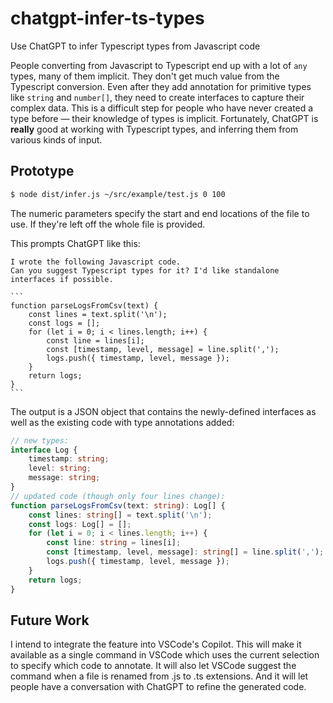# chatgpt-infer-ts-types

Use ChatGPT to infer Typescript types from Javascript code

People converting from Javascript to Typescript end up with a lot of `any` types, many of them implicit.
They don't get much value from the Typescript conversion.
Even after they add annotation for primitive types like `string` and `number[]`, they need to create interfaces to capture their complex data.
This is a difficult step for people who have never created a type before &mdash; their knowledge of types is implicit.
Fortunately, ChatGPT is **really** good at working with Typescript types, and inferring them from various kinds of input.

## Prototype

```sh
$ node dist/infer.js ~/src/example/test.js 0 100
```

The numeric parameters specify the start and end locations of the file to use.
If they're left off the whole file is provided.

This prompts ChatGPT like this:

    I wrote the following Javascript code.
    Can you suggest Typescript types for it? I'd like standalone interfaces if possible.
    
    ```
    function parseLogsFromCsv(text) {
        const lines = text.split('\n');
        const logs = [];
        for (let i = 0; i < lines.length; i++) {
            const line = lines[i];
            const [timestamp, level, message] = line.split(',');
            logs.push({ timestamp, level, message });
        }
        return logs;
    }
    ```
    
The output is a JSON object that contains the newly-defined interfaces as well as the existing code with type annotations added:

``` ts
// new types:
interface Log {
    timestamp: string;
    level: string;
    message: string;
}
// updated code (though only four lines change):
function parseLogsFromCsv(text: string): Log[] {
    const lines: string[] = text.split('\n');
    const logs: Log[] = [];
    for (let i = 0; i < lines.length; i++) {
        const line: string = lines[i];
        const [timestamp, level, message]: string[] = line.split(',');
        logs.push({ timestamp, level, message });
    }
    return logs;
}
```

## Future Work

I intend to integrate the feature into VSCode's Copilot.
This will make it available as a single command in VSCode which uses the current selection to specify which code to annotate.
It will also let VSCode suggest the command when a file is renamed from .js to .ts extensions.
And it will let people have a conversation with ChatGPT to refine the generated code.

